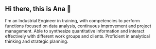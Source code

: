 ## Hi there, this is Ana 👋
I'm an Industrial Engineer in training, with competencies to perform functions focused on data analysis, continuous improvement and project management. Able to synthesize quantitative information and interact effectively with different work groups and clients. Proficient in analytical thinking and strategic planning.

<!--
**anavgm/anavgm** is a ✨ _special_ ✨ repository because its `README.md` (this file) appears on your GitHub profile.

Here are some ideas to get you started:

- 🔭 I’m currently working on ...
- 🌱 I’m currently learning ...
- 👯 I’m looking to collaborate on ...
- 🤔 I’m looking for help with ...
- 💬 Ask me about ...
- 📫 How to reach me: ...
- 😄 Pronouns: ...
- ⚡ Fun fact: ...
-->
